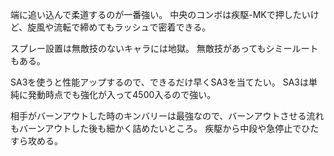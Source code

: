 端に追い込んで柔道するのが一番強い。
中央のコンボは疾駆-MKで押したいけど、旋風や流転で締めてもラッシュで密着できる。

スプレー設置は無敵技のないキャラには地獄。
無敵技があってもシミールートもある。

SA3を使うと性能アップするので、できるだけ早くSA3を当てたい。
SA3は単純に発動時点でも強化が入って4500入るので強い。

相手がバーンアウトした時のキンバリーは最強なので、バーンアウトさせる流れもバーンアウトした後も細かく詰めたいところ。
疾駆から中段や急停止でひたすら攻める。
